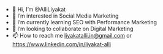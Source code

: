 - 👋 Hi, I’m @AlliLiyakat
- 👀 I’m interested in Social Media Marketing
- 🌱 I’m currently learning SEO with Performance Marketing
- 💞️ I’m looking to collaborate on Digital Marketing
- 📫 How to reach me liyakatalli.in@gmail.com or https://www.linkedin.com/in/liyakat-alli

<!---
AlliLiyakat/AlliLiyakat is a ✨ special ✨ repository because its `README.md` (this file) appears on your GitHub profile.
You can click the Preview link to take a look at your changes.
--->
